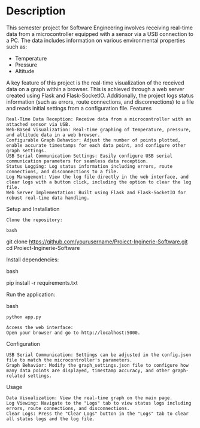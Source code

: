 # Description
  This semester project for Software Engineering involves receiving real-time data from a microcontroller equipped with a sensor via a USB connection to a PC. The data includes information on various environmental properties such as:
- Temperature
- Pressure
- Altitude

A key feature of this project is the real-time visualization of the received data on a graph within a browser. This is achieved through a web server created using Flask and Flask-SocketIO. Additionally, the project logs status information (such as errors, route connections, and disconnections) to a file and reads initial settings from a configuration file.
Features

    Real-Time Data Reception: Receive data from a microcontroller with an attached sensor via USB.
    Web-Based Visualization: Real-time graphing of temperature, pressure, and altitude data in a web browser.
    Configurable Graph Behavior: Adjust the number of points plotted, enable accurate timestamps for each data point, and configure other graph settings.
    USB Serial Communication Settings: Easily configure USB serial communication parameters for seamless data reception.
    Status Logging: Log status information including errors, route connections, and disconnections to a file.
    Log Management: View the log file directly in the web interface, and clear logs with a button click, including the option to clear the log file.
    Web Server Implementation: Built using Flask and Flask-SocketIO for robust real-time data handling.

Setup and Installation

    Clone the repository:

    bash

git clone https://github.com/yourusername/Proiect-Inginerie-Software.git
cd Proiect-Inginerie-Software

Install dependencies:

bash

pip install -r requirements.txt

Run the application:

bash

    python app.py

    Access the web interface:
    Open your browser and go to http://localhost:5000.

Configuration

    USB Serial Communication: Settings can be adjusted in the config.json file to match the microcontroller's parameters.
    Graph Behavior: Modify the graph_settings.json file to configure how many data points are displayed, timestamp accuracy, and other graph-related settings.

Usage

    Data Visualization: View the real-time graph on the main page.
    Log Viewing: Navigate to the "Logs" tab to view status logs including errors, route connections, and disconnections.
    Clear Logs: Press the "Clear Logs" button in the "Logs" tab to clear all status logs and the log file.
